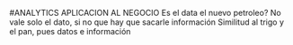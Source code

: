 #ANALYTICS APLICACION AL NEGOCIO
Es el data el nuevo petroleo?
No vale solo el dato, si no que hay que sacarle información
Similitud al trigo y el pan, pues datos e información
